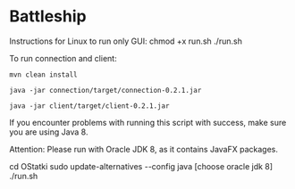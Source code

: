 # Battleship
Instructions for Linux to run only GUI:
chmod +x run.sh
./run.sh

To run connection and client:

`mvn clean install`

`java -jar connection/target/connection-0.2.1.jar`

`java -jar client/target/client-0.2.1.jar`

If you encounter problems with running this script with success, make sure
you are using Java 8.

Attention: Please run with Oracle JDK 8, as it contains JavaFX packages.

cd OStatki
sudo update-alternatives --config java
[choose oracle jdk 8]
./run.sh


